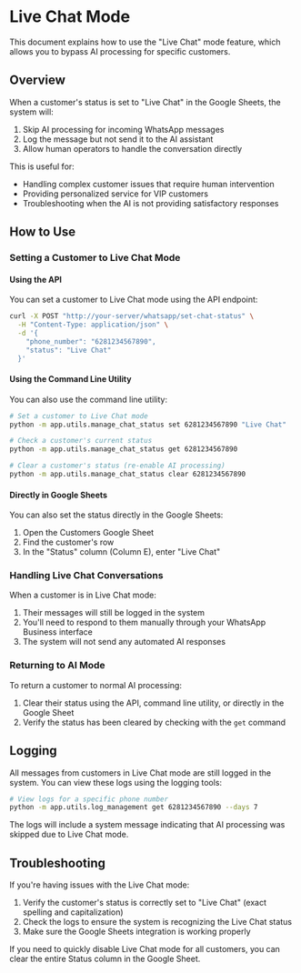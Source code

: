 # Live Chat Mode

This document explains how to use the "Live Chat" mode feature, which allows you to bypass AI processing for specific customers.

## Overview

When a customer's status is set to "Live Chat" in the Google Sheets, the system will:

1. Skip AI processing for incoming WhatsApp messages
2. Log the message but not send it to the AI assistant
3. Allow human operators to handle the conversation directly

This is useful for:
- Handling complex customer issues that require human intervention
- Providing personalized service for VIP customers
- Troubleshooting when the AI is not providing satisfactory responses

## How to Use

### Setting a Customer to Live Chat Mode

#### Using the API

You can set a customer to Live Chat mode using the API endpoint:

```bash
curl -X POST "http://your-server/whatsapp/set-chat-status" \
  -H "Content-Type: application/json" \
  -d '{
    "phone_number": "6281234567890",
    "status": "Live Chat"
  }'
```

#### Using the Command Line Utility

You can also use the command line utility:

```bash
# Set a customer to Live Chat mode
python -m app.utils.manage_chat_status set 6281234567890 "Live Chat"

# Check a customer's current status
python -m app.utils.manage_chat_status get 6281234567890

# Clear a customer's status (re-enable AI processing)
python -m app.utils.manage_chat_status clear 6281234567890
```

#### Directly in Google Sheets

You can also set the status directly in the Google Sheets:
1. Open the Customers Google Sheet
2. Find the customer's row
3. In the "Status" column (Column E), enter "Live Chat"

### Handling Live Chat Conversations

When a customer is in Live Chat mode:

1. Their messages will still be logged in the system
2. You'll need to respond to them manually through your WhatsApp Business interface
3. The system will not send any automated AI responses

### Returning to AI Mode

To return a customer to normal AI processing:

1. Clear their status using the API, command line utility, or directly in the Google Sheet
2. Verify the status has been cleared by checking with the `get` command

## Logging

All messages from customers in Live Chat mode are still logged in the system. You can view these logs using the logging tools:

```bash
# View logs for a specific phone number
python -m app.utils.log_management get 6281234567890 --days 7
```

The logs will include a system message indicating that AI processing was skipped due to Live Chat mode.

## Troubleshooting

If you're having issues with the Live Chat mode:

1. Verify the customer's status is correctly set to "Live Chat" (exact spelling and capitalization)
2. Check the logs to ensure the system is recognizing the Live Chat status
3. Make sure the Google Sheets integration is working properly

If you need to quickly disable Live Chat mode for all customers, you can clear the entire Status column in the Google Sheet. 
